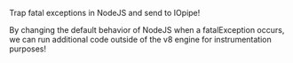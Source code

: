 Trap fatal exceptions in NodeJS and send
to IOpipe!

By changing the default behavior of NodeJS when
a fatalException occurs, we can run additional code
outside of the v8 engine for instrumentation purposes!
